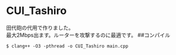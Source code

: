 # CUI_Tashiro

田代砲の代用で作りました。<br>
最大2Mbps出ます。ルーターを攻撃するのに最適です。
##コンパイル
```
$ clang++ -O3 -pthread -o CUI_Tashiro main.cpp
```

